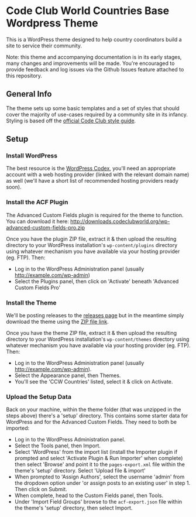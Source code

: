 # Code Club World Countries Base Wordpress Theme

This is a WordPress theme designed to help country coordinators build a site to service their community.

Note: this theme and accompanying documentation is in its early stages, many changes and improvements will be made. You're encouraged to provide feedback and log issues via the Github Issues feature attached to this repository.

## General Info

The theme sets up some basic templates and a set of styles that should cover the majority of use-cases required by a community site in its infancy. Styling is based off the [official Code Club style guide](https://styleguide.codeclubworld.org).

## Setup

### Install WordPress

The best resource is the [WordPress Codex](https://codex.wordpress.org/Installing_WordPress), you'll need an appropriate account with a web hosting provider (linked with the relevant domain name) as well (we'll have a short list of recommended hosting providers ready soon).

### Install the ACF Plugin

The Advanced Custom Fields plugin is required for the theme to function. You can download it here: http://downloads.codeclubworld.org/wp-advanced-custom-fields-pro.zip

Once you have the plugin ZIP file, extract it & then upload the resulting directory to your WordPress installation's `wp-content/plugins` directory using whatever mechanism you have available via your hosting provider (eg. FTP). Then:

* Log in to the WordPress Administration panel (usually http://example.com/wp-admin)
* Select the Plugins panel, then click on 'Activate' beneath 'Advanced Custom Fields Pro'

### Install the Theme

We'll be posting releases to the [releases page](https://github.com/CodeClub/ccw-countries-wordpress-theme/releases) but in the meantime simply download the theme using the [ZIP file link](https://github.com/CodeClub/ccw-countries-wordpress-theme/archive/master.zip).

Once you have the theme ZIP file, extract it & then upload the resulting directory to your WordPress installation's `wp-content/themes` directory using whatever mechanism you have available via your hosting provider (eg. FTP). Then:

* Log in to the WordPress Administration panel (usually http://example.com/wp-admin).
* Select the Appearance panel, then Themes.
* You'll see the 'CCW Countries' listed, select it & click on Activate.

### Upload the Setup Data

Back on your machine, within the theme folder (that was unzipped in the steps above) there's a 'setup' directory. This contains some starter data for WordPress and for the Advanced Custom Fields. They need to both be imported:

* Log in to the WordPress Administration panel.
* Select the Tools panel, then Import.
* Select 'WordPress' from the import list (install the Importer plugin if prompted and select 'Activate Plugin & Run Importer' when complete) then select 'Browse' and point it to the `pages-export.xml` file within the theme's 'setup' directory. Select 'Upload file & import'
* When prompted to 'Assign Authors', select the username 'admin' from the dropdown option under 'or assign posts to an existing user' in step 1. Then click on Submit.
* When complete, head to the Custom Fields panel, then Tools.
* Under 'Import Field Groups' browse to the `acf-export.json` file within the theme's 'setup' directory, then select Import.
